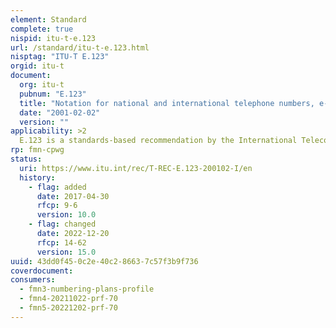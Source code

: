 ```yaml
---
element: Standard
complete: true
nispid: itu-t-e.123
url: /standard/itu-t-e.123.html
nisptag: "ITU-T E.123"
orgid: itu-t
document:
  org: itu-t
  pubnum: "E.123"
  title: "Notation for national and international telephone numbers, e-mail addresses and web addresses"
  date: "2001-02-02"
  version: ""
applicability: >2
  E.123 is a standards-based recommendation by the International Telecommunications Union sector ITU-T, and is entitled Notation for national and international telephone numbers, e-mail addresses and Web addresses. It provides guidelines for the presentation of telephone numbers, email addresses, and web addresses in print, on letterheads, and similar purposes.
rp: fmn-cpwg
status:
  uri: https://www.itu.int/rec/T-REC-E.123-200102-I/en
  history: 
    - flag: added
      date: 2017-04-30
      rfcp: 9-6
      version: 10.0
    - flag: changed
      date: 2022-12-20
      rfcp: 14-62
      version: 15.0
uuid: 43dd0f45-0c2e-40c2-8663-7c57f3b9f736
coverdocument:
consumers:
  - fmn3-numbering-plans-profile
  - fmn4-20211022-prf-70
  - fmn5-20221202-prf-70
---
```

